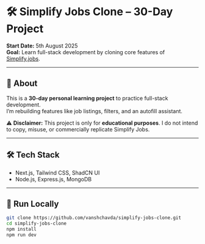 # 🛠️ Simplify Jobs Clone – 30-Day Project

**Start Date:** 5th August 2025  
**Goal:** Learn full-stack development by cloning core features of [Simplify.jobs](https://simplify.jobs).

---

## 📌 About

This is a **30-day personal learning project** to practice full-stack development.  
I’m rebuilding features like job listings, filters, and an autofill assistant.  

⚠️ **Disclaimer:** This project is only for **educational purposes**. I do not intend to copy, misuse, or commercially replicate Simplify Jobs.  

---

## 🛠️ Tech Stack

- Next.js, Tailwind CSS, ShadCN UI  
- Node.js, Express.js, MongoDB  

---

## 🚀 Run Locally

```bash
git clone https://github.com/vanshchavda/simplify-jobs-clone.git
cd simplify-jobs-clone
npm install
npm run dev
